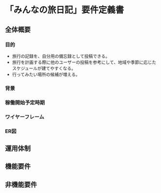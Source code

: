# 「みんなの旅日記」要件定義書

## 全体概要

### 目的
* 旅行の記録を、自分用の備忘録として投稿できる。
* 旅行を計画する際に他のユーザーの投稿を参考にして、地域や季節に応じたスケジュールが建てやすくなる。
* 行ってみたい場所の候補が増える。

### 背景

### 稼働開始予定時期
### ワイヤーフレーム
### ER図

## 運用体制

## 機能要件

## 非機能要件